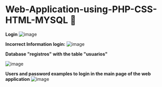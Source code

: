 # Web-Application-using-PHP-CSS-HTML-MYSQL :pushpin:

**Login**
![image](https://github.com/user-attachments/assets/528a4eef-eae3-4a73-a0a9-6956587cb735)

**Incorrect Information login:**
![image](https://github.com/user-attachments/assets/a884b3cc-ec67-43d2-bf8b-0d1510102b12)

**Database "registros" with the table "usuarios"**

![image](https://github.com/user-attachments/assets/478624c5-42a8-46d8-9e53-d3f9f5dbebb5)

**Users and password examples to login in the main page of the web application**
![image](https://github.com/user-attachments/assets/4a1e4115-e39a-412c-9a63-5fef2b9f4863)

